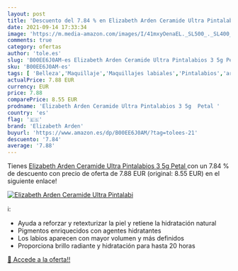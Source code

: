 ```yaml
---
layout: post
title: 'Descuento del 7.84 % en Elizabeth Arden Ceramide Ultra Pintalabi'
date: 2021-09-14 17:33:34
image: 'https://m.media-amazon.com/images/I/41mxyOenaEL._SL500_._SL400_.jpg'
comments: true
category: ofertas
author: 'tole.es'
slug: 'B00EE6J0AM-es Elizabeth Arden Ceramide Ultra Pintalabios 3 5g Petal'
sku: 'B00EE6J0AM-es'
tags: [ 'Belleza','Maquillaje','Maquillajes labiales','Pintalabios','arden','elizabeth','elizabeth arden', ]
actualPrice: 7.88 EUR
currency: EUR
price: 7.88
comparePrice: 8.55 EUR
prodname: 'Elizabeth Arden Ceramide Ultra Pintalabios 3 5g  Petal '
country: 'es'
flag: '🇪🇸'
brand: 'Elizabeth Arden'
buyurl: 'https://www.amazon.es/dp/B00EE6J0AM/?tag=tolees-21'
descuento: '7.84'
average: '7.88'
---
```


Tienes [Elizabeth Arden Ceramide Ultra Pintalabios 3 5g  Petal ](https://www.amazon.es/dp/B00EE6J0AM/?tag=tolees-21) con un 7.84 % de descuento con precio de oferta de 7.88 EUR (original: 8.55 EUR) en el siguiente enlace!

[![Elizabeth Arden Ceramide Ultra Pintalabi](https://m.media-amazon.com/images/I/41mxyOenaEL._SL500_._SL400_.jpg)](https://www.amazon.es/dp/B00EE6J0AM/?tag=tolees-21)

ℹ️:

- Ayuda a reforzar y retexturizar la piel y retiene la hidratación natural
- Pigmentos enriquecidos con agentes hidratantes
- Los labios aparecen con mayor volumen y más definidos
- Proporciona brillo radiante y hidratación para hasta 20 horas

[🛒 Accede a la oferta!!](https://www.amazon.es/dp/B00EE6J0AM/?tag=tolees-21)
